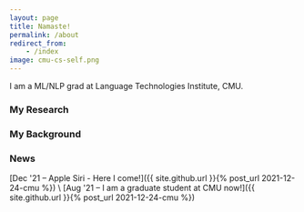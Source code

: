 ```yaml
---
layout: page
title: Namaste!
permalink: /about
redirect_from:
    - /index
image: cmu-cs-self.png
---
```

<!-- ![alt text](../assets/img/cmu-cs-self.png) -->
<!-- <img src="../assets/img/cmu-cs-self.png" width="200"> -->

I am a ML/NLP grad at Language Technologies Institute, CMU.

### My Research

<!-- [Getting Started]({{ site.github.url }}{% post_url 2015-10-10-getting-started %}): getting started with installing Lagrange, whether you are completely new to using Jekyll, or simply just migrating to a new Jekyll theme. -->

### My Background


### News
[Dec '21 – Apple Siri - Here I come!]({{ site.github.url }}{% post_url 2021-12-24-cmu %}) \\
[Aug '21 – I am a graduate student at CMU now!]({{ site.github.url }}{% post_url 2021-12-24-cmu %})


<!-- [Text and Formatting]({{ site.github.url }}{% post_url 2014-01-01-text-formatting-examples %}) -->

<!-- ### Questions? -->

<!-- This theme is completely free and open source software. You may use it however you want, as it is distributed under the [MIT License](http://choosealicense.com/licenses/mit/). If you are having any problems, any questions or suggestions, feel free to [tweet at me](https://twitter.com/intent/tweet?text=My%question%about%Lagrange%is:%&amp;via=paululele), or [file a GitHub issue](https://github.com/lenpaul/lagrange/issues/new). -->
